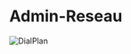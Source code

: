 # Admin-Reseau

![DialPlan](https://github.com/RosarNicolas2TL1/Admin-Reseau/blob/master/pics/dialplan.jpg?raw=true)
